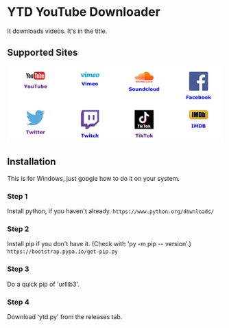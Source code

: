 # YTD YouTube Downloader
It downloads videos. It's in the title.

## Supported Sites
![image info](./assets/IMG_4192.jpeg)

## Installation
This is for Windows, just google how to do it on your system.
### Step 1
Install python, if you haven't already.
``` https://www.python.org/downloads/ ```
### Step 2
Install pip if you don't have it. (Check with 'py -m pip -- version'.)
```https://bootstrap.pypa.io/get-pip.py```
### Step 3
Do a quick pip of 'urllib3'.
### Step 4
Download 'ytd.py' from the releases tab.
